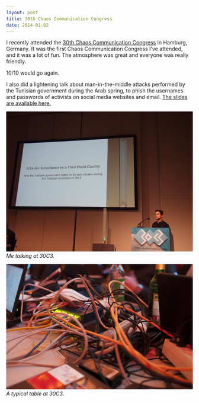 ```yaml
---
layout: post
title: 30th Chaos Communication Congress
date: 2014-01-02
---
```


I recently attended the [30th Chaos Communication Congress](https://events.ccc.de/congress/2013/wiki/Main_Page) in Hamburg, Germany. It was the first Chaos Communication Congress I've attended, and it was a lot of fun. The atmosphere was great and everyone was really friendly.

10/10 would go again.

I also did a lightening talk about man-in-the-middle attacks performed by the Tunisian government during the Arab spring, to phish the usernames and passwords of activists on social media websites and email. [The slides are available here.](https://events.ccc.de/congress/2013/wiki/images/b/b9/LT-NSA-like_Surveillance_by_a_Third_World_Country.pdf)

![](/img/30c3-talking.png)<br>
*Me talking at 30C3.*

![](/img/30c3-table.png)<br>
*A typical table at 30C3.*
